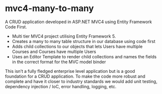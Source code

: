 mvc4-many-to-many
=================

A CRUD application developed in ASP.NET MVC4 using Entity Framework Code First.

- Multi tier MVC4 project utilising Entity Framework 5.
- Creates a many to many table structure in our database using code first
- Adds child collections to our objects that lets Users have multiple Courses and Courses have multiple Users
- Uses an Editor Template to render child collections and names the fields in the correct format for the MVC model binder

This isn’t a fully fledged enterprise level application but is a good foundation for a CRUD application. To make the code more robust and complete and have it closer to industry standards we would add unit testing, dependency injection / IoC, error handling, logging, etc.
